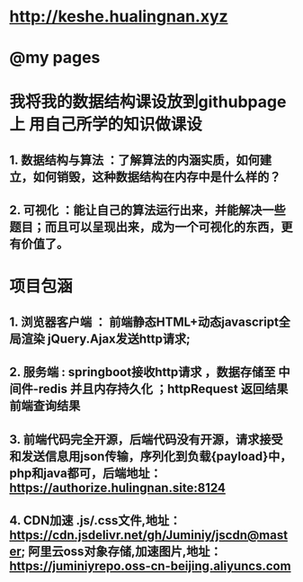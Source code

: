# http://keshe.hualingnan.xyz
# @my pages
# 我将我的数据结构课设放到githubpage上 用自己所学的知识做课设 
## 1. 数据结构与算法 ：了解算法的内涵实质，如何建立，如何销毁，这种数据结构在内存中是什么样的？
## 2. 可视化 ：能让自己的算法运行出来，并能解决一些题目；而且可以呈现出来，成为一个可视化的东西，更有价值了。 
# 项目包涵 
## 1. 浏览器客户端 ： 前端静态HTML+动态javascript全局渲染 jQuery.Ajax发送http请求;
## 2. 服务端 : springboot接收http请求 ，数据存储至 中间件-redis 并且内存持久化 ；httpRequest 返回结果前端查询结果
## 3. 前端代码完全开源，后端代码没有开源，请求接受和发送信息用json传输，序列化到负载{payload}中，php和java都可，后端地址： https://authorize.hulingnan.site:8124
## 4. CDN加速 .js/.css文件,地址：https://cdn.jsdelivr.net/gh/Juminiy/jscdn@master; 阿里云oss对象存储,加速图片,地址：https://juminiyrepo.oss-cn-beijing.aliyuncs.com 
